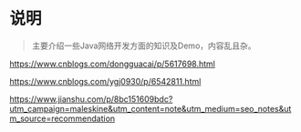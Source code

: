 # 说明

> 主要介绍一些Java网络开发方面的知识及Demo，内容乱且杂。





https://www.cnblogs.com/dongguacai/p/5617698.html

https://www.cnblogs.com/ygj0930/p/6542811.html

https://www.jianshu.com/p/8bc151609bdc?utm_campaign=maleskine&utm_content=note&utm_medium=seo_notes&utm_source=recommendation